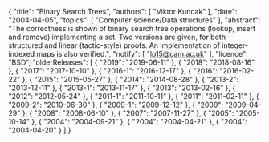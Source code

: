 {
    "title": "Binary Search Trees",
    "authors": [
        "Viktor Kuncak"
    ],
    "date": "2004-04-05",
    "topics": [
        "Computer science/Data structures"
    ],
    "abstract": "The correctness is shown of binary search tree operations (lookup, insert and remove) implementing a set. Two versions are given, for both structured and linear (tactic-style) proofs. An implementation of integer-indexed maps is also verified.",
    "notify": [
        "lp15@cam.ac.uk"
    ],
    "licence": "BSD",
    "olderReleases": [
        {
            "2019": "2019-06-11"
        },
        {
            "2018": "2018-08-16"
        },
        {
            "2017": "2017-10-10"
        },
        {
            "2016-1": "2016-12-17"
        },
        {
            "2016": "2016-02-22"
        },
        {
            "2015": "2015-05-27"
        },
        {
            "2014": "2014-08-28"
        },
        {
            "2013-2": "2013-12-11"
        },
        {
            "2013-1": "2013-11-17"
        },
        {
            "2013": "2013-02-16"
        },
        {
            "2012": "2012-05-24"
        },
        {
            "2011-1": "2011-10-11"
        },
        {
            "2011": "2011-02-11"
        },
        {
            "2009-2": "2010-06-30"
        },
        {
            "2009-1": "2009-12-12"
        },
        {
            "2009": "2009-04-29"
        },
        {
            "2008": "2008-06-10"
        },
        {
            "2007": "2007-11-27"
        },
        {
            "2005": "2005-10-14"
        },
        {
            "2004": "2004-09-21"
        },
        {
            "2004": "2004-04-21"
        },
        {
            "2004": "2004-04-20"
        }
    ]
}